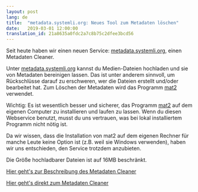 ```yaml
---
layout: post
lang: de
title:  "metadata.systemli.org: Neues Tool zum Metadaten löschen"
date:   2019-03-01 12:00:00
translation_id: 21a8635a0fdc2a7c8b75c2dfee3bcd56
---
```


<p>Seit heute haben wir einen neuen Service: <a target="_blank" href="https://metadata.systemli.org/">metadata.systemli.org</a>, einen Metadaten Cleaner.</p>

<!--more-->

<p>Unter <a target="_blank" href="https://metadata.systemli.org/">metadata.systemli.org</a> kannst du Medien-Dateien hochladen und sie von Metadaten bereinigen lassen. Das ist unter anderem sinnvoll, um Rückschlüsse darauf zu erschweren, wer die Dateien erstellt und/oder bearbeitet hat. Zum Löschen der Metadaten wird das Programm <a href target="_blank" href="https://0xacab.org/jvoisin/mat2">mat2</a> verwendet.</p>

<p>Wichtig: Es ist wesentlich besser und sicherer, das Programm <a href target="_blank" href="https://0xacab.org/jvoisin/mat2">mat2</a> auf dem eigenen Computer zu installieren und laufen zu lassen. Wenn du diesen Webservice benutzt, musst du uns vertrauen, was bei lokal installiertem Programm nicht nötig ist.</p>

<p>Da wir wissen, dass die Installation von mat2 auf dem eigenen Rechner für manche Leute keine Option ist (z.B. weil sie Windows verwenden), haben wir uns entschieden, den Service trotzdem anzubieten.</p>

<p>Die Größe hochladbarer Dateien ist auf 16MB beschränkt.</p>

<p><a href="/service/metadata.html">Hier geht's zur Beschreibung des Metadaten Cleaner</a></p>

<p><a target="_blank" href="https://metadata.systemli.org">Hier geht's direkt zum Metadaten Cleaner</a></p>
